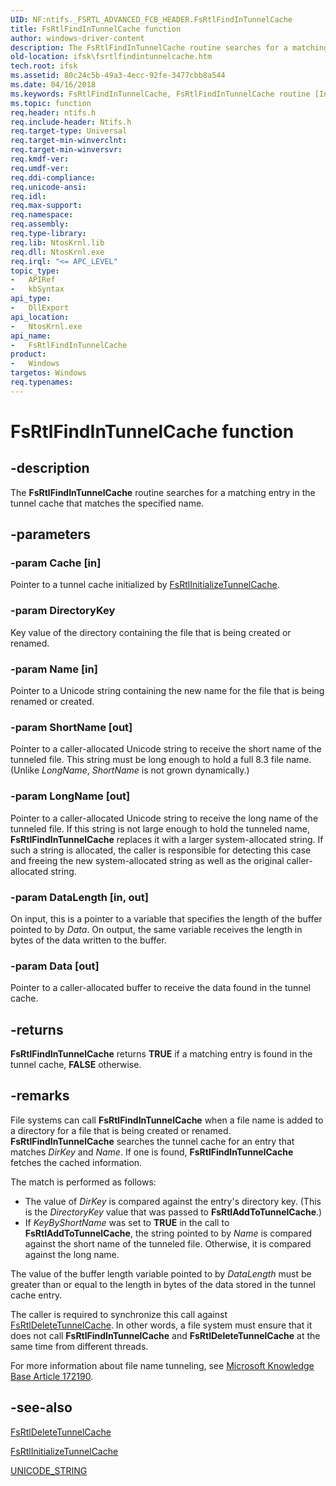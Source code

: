 ```yaml
---
UID: NF:ntifs._FSRTL_ADVANCED_FCB_HEADER.FsRtlFindInTunnelCache
title: FsRtlFindInTunnelCache function
author: windows-driver-content
description: The FsRtlFindInTunnelCache routine searches for a matching entry in the tunnel cache that matches the specified name.
old-location: ifsk\fsrtlfindintunnelcache.htm
tech.root: ifsk
ms.assetid: 80c24c5b-49a3-4ecc-92fe-3477cbb8a544
ms.date: 04/16/2018
ms.keywords: FsRtlFindInTunnelCache, FsRtlFindInTunnelCache routine [Installable File System Drivers], fsrtlref_ae11e9b8-bc4f-4c56-84a7-8e328e215415.xml, ifsk.fsrtlfindintunnelcache, ntifs/FsRtlFindInTunnelCache
ms.topic: function
req.header: ntifs.h
req.include-header: Ntifs.h
req.target-type: Universal
req.target-min-winverclnt: 
req.target-min-winversvr: 
req.kmdf-ver: 
req.umdf-ver: 
req.ddi-compliance: 
req.unicode-ansi: 
req.idl: 
req.max-support: 
req.namespace: 
req.assembly: 
req.type-library: 
req.lib: NtosKrnl.lib
req.dll: NtosKrnl.exe
req.irql: "<= APC_LEVEL"
topic_type:
-	APIRef
-	kbSyntax
api_type:
-	DllExport
api_location:
-	NtosKrnl.exe
api_name:
-	FsRtlFindInTunnelCache
product:
-	Windows
targetos: Windows
req.typenames: 
---
```


# FsRtlFindInTunnelCache function


## -description


The <b>FsRtlFindInTunnelCache</b> routine searches for a matching entry in the tunnel cache that matches the specified name.


## -parameters




### -param Cache [in]

Pointer to a tunnel cache initialized by <a href="https://msdn.microsoft.com/library/windows/hardware/ff546153">FsRtlInitializeTunnelCache</a>.


### -param DirectoryKey

<p>Key value of the directory containing the file that is being created or renamed.</p>


### -param Name [in]

Pointer to a Unicode string containing the new name for the file that is being renamed or created.


### -param ShortName [out]

Pointer to a caller-allocated Unicode string to receive the short name of the tunneled file. This string must be long enough to hold a full 8.3 file name. (Unlike <i>LongName</i>, <i>ShortName</i> is not grown dynamically.)


### -param LongName [out]

Pointer to a caller-allocated Unicode string to receive the long name of the tunneled file. If this string is not large enough to hold the tunneled name, <b>FsRtlFindInTunnelCache</b> replaces it with a larger system-allocated string. If such a string is allocated, the caller is responsible for detecting this case and freeing the new system-allocated string as well as the original caller-allocated string.


### -param DataLength [in, out]

On input, this is a pointer to a variable that specifies the length of the buffer pointed to by <i>Data</i>. On output, the same variable receives the length in bytes of the data written to the buffer.


### -param Data [out]

Pointer to a caller-allocated buffer to receive the data found in the tunnel cache. 


## -returns



<b>FsRtlFindInTunnelCache</b> returns <b>TRUE</b> if a matching entry is found in the tunnel cache, <b>FALSE</b> otherwise.




## -remarks



File systems can call <b>FsRtlFindInTunnelCache</b> when a file name is added to a directory for a file that is being created or renamed. <b>FsRtlFindInTunnelCache</b> searches the tunnel cache for an entry that matches <i>DirKey</i> and <i>Name</i>. If one is found, <b>FsRtlFindInTunnelCache</b> fetches the cached information.

The match is performed as follows:

<ul>
<li>
The value of <i>DirKey</i> is compared against the entry's directory key. (This is the <i>DirectoryKey</i> value that was passed to <b>FsRtlAddToTunnelCache</b>.)

</li>
<li>
If <i>KeyByShortName</i> was set to <b>TRUE</b> in the call to <b>FsRtlAddToTunnelCache</b>, the string pointed to by <i>Name</i> is compared against the short name of the tunneled file. Otherwise, it is compared against the long name.

</li>
</ul>
The value of the buffer length variable pointed to by <i>DataLength</i> must be greater than or equal to the length in bytes of the data stored in the tunnel cache entry.

The caller is required to synchronize this call against <a href="https://msdn.microsoft.com/library/windows/hardware/ff545863">FsRtlDeleteTunnelCache</a>. In other words, a file system must ensure that it does not call <b>FsRtlFindInTunnelCache</b> and <b>FsRtlDeleteTunnelCache</b> at the same time from different threads. 

For more information about file name tunneling, see <a href="https://go.microsoft.com/fwlink/p/?linkid=3100&amp;id=172190">Microsoft Knowledge Base Article 172190</a>.




## -see-also




<a href="https://msdn.microsoft.com/library/windows/hardware/ff545863">FsRtlDeleteTunnelCache</a>



<a href="https://msdn.microsoft.com/library/windows/hardware/ff546153">FsRtlInitializeTunnelCache</a>



<a href="https://msdn.microsoft.com/library/windows/hardware/ff564879">UNICODE_STRING</a>
 

 

